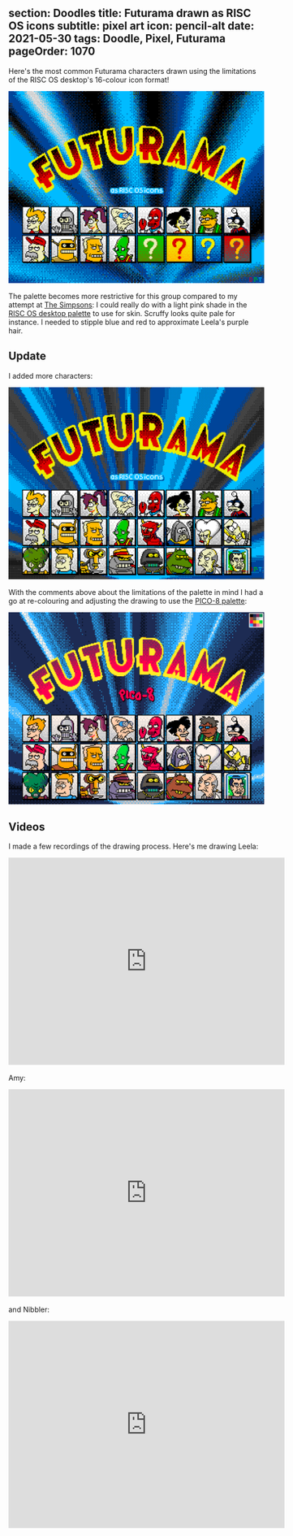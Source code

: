 section: Doodles
title: Futurama drawn as RISC OS icons
subtitle: pixel art
icon: pencil-alt
date: 2021-05-30
tags: Doodle, Pixel, Futurama
pageOrder: 1070
----

Here's the most common Futurama characters drawn using the limitations of the RISC OS desktop's 16-colour icon format!

![Futurama pixel art](icons/futurama10.png)

The palette becomes more restrictive for this group compared to my attempt at [The Simpsons](simpsons-icons.html): I could really do with a light pink shade in the [RISC OS desktop palette](https://lospec.com/palette-list/risc-os) to use for skin. Scruffy looks quite pale for instance. I needed to stipple blue and red to approximate Leela's purple hair.

## Update

I added more characters:

![Futurama pixel art](icons/futurama18.png)

With the comments above about the limitations of the palette in mind I had a go at re-colouring and adjusting the drawing to use the [PICO-8 palette](https://lospec.com/palette-list/pico-8):

![Futurama pixel art](icons/futurama-pico8-3.png)

## Videos

I made a few recordings of the drawing process. Here's me drawing Leela:

<iframe width="544" height="408" src="https://www.youtube.com/embed/xkGj6NNoIjQ" frameborder="0" allow="accelerometer; autoplay; encrypted-media; gyroscope; picture-in-picture" allowfullscreen></iframe>

Amy:

<iframe width="544" height="408" src="https://www.youtube.com/embed/mAXcJhmlqkc" frameborder="0" allow="accelerometer; autoplay; encrypted-media; gyroscope; picture-in-picture" allowfullscreen></iframe>

and Nibbler:
<iframe width="544" height="408" src="https://www.youtube.com/embed/5Reqyl40rXk" frameborder="0" allow="accelerometer; autoplay; encrypted-media; gyroscope; picture-in-picture" allowfullscreen></iframe>

